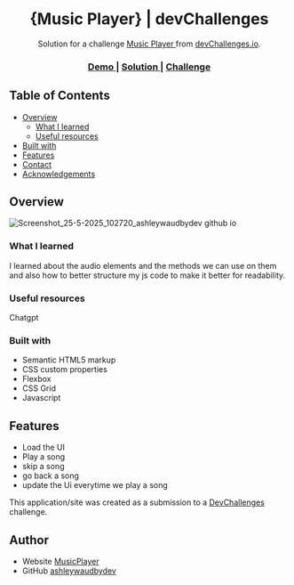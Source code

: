 <!-- Please update value in the {}  -->

<h1 align="center">{Music Player} | devChallenges</h1>

<div align="center">
   Solution for a challenge <a href="https://devchallenges.io/challenge/music-player" target="_blank">Music Player
</a> from <a href="http://devchallenges.io" target="_blank">devChallenges.io</a>.
</div>

<div align="center">
  <h3>
    <a href="{https://your-demo-link.your-domain}">
      Demo
    </a>
    <span> | </span>
    <a href="{https://your-url-to-the-solution}">
      Solution
    </a>
    <span> | </span>
    <a href="https://devchallenges.io/challenge/music-player">
      Challenge
    </a>
  </h3>
</div>

<!-- TABLE OF CONTENTS -->

## Table of Contents

- [Overview](#overview)
  - [What I learned](#what-i-learned)
  - [Useful resources](#useful-resources)
- [Built with](#built-with)
- [Features](#features)
- [Contact](#contact)
- [Acknowledgements](#acknowledgements)

<!-- OVERVIEW -->

## Overview
![Screenshot_25-5-2025_102720_ashleywaudbydev github io](https://github.com/user-attachments/assets/b7eff196-6c99-4143-be2d-518f605a2088)



### What I learned
I learned about the audio elements and the methods we can use on them and also how to better structure my js code to make it better for readability.


### Useful resources

Chatgpt

### Built with



- Semantic HTML5 markup
- CSS custom properties
- Flexbox
- CSS Grid
- Javascript

## Features

- Load the UI
- Play a song
- skip a song
- go back a song
- update the Ui everytime we play a song

This application/site was created as a submission to a [DevChallenges](https://devchallenges.io/challenges-dashboard) challenge.


## Author

- Website [MusicPlayer](https://ashleywaudbydev.github.io/musicplayer/)
- GitHub [ashleywaudbydev](https://github.com/ashleywaudbydev)
